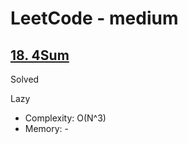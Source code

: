 # LeetCode - medium

## [18. 4Sum](https://leetcode.com/problems/4sum)

Solved

Lazy

* Complexity: O(N^3)
* Memory: -

